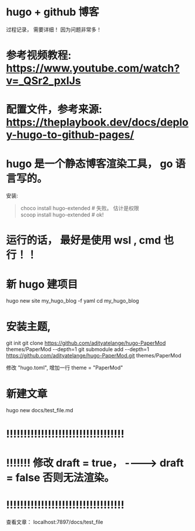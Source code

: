 # hugo + github 博客

过程记录， 需要详细！ 因为问题非常多！


# 参考视频教程:          https://www.youtube.com/watch?v=_QSr2_pxIJs
# 配置文件，参考来源:     https://theplaybook.dev/docs/deploy-hugo-to-github-pages/


# hugo 是一个静态博客渲染工具， go 语言写的。
安装: 
> choco install hugo-extended  # 失败。 估计是权限  
> scoop install hugo-extended  # ok!
# 运行的话， 最好是使用 wsl , cmd 也行！！


# 新 hugo 建项目
hugo new site my_hugo_blog -f yaml
cd my_hugo_blog


# 安装主题, 
git init
git clone https://github.com/adityatelange/hugo-PaperMod themes/PaperMod --depth=1
git submodule add --depth=1 https://github.com/adityatelange/hugo-PaperMod.git themes/PaperMod

修改 "hugo.toml",  增加一行
theme = "PaperMod"


# 新建文章
hugo new docs/test_file.md
# !!!!!!!!!!!!!!!!!!!!!!!!!!!!!!!!!!
# !!!!!!!  修改 draft = true， ----> draft = false 否则无法渲染。
# !!!!!!!!!!!!!!!!!!!!!!!!!!!!!!!!!!

查看文章：    localhost:7897/docs/test_file



